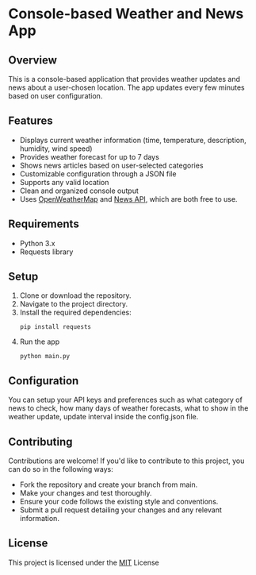 # Console-based Weather and News App

## Overview
This is a console-based application that provides weather updates and news about a user-chosen location. The app updates every few minutes based on user configuration.

## Features
- Displays current weather information (time, temperature, description, humidity, wind speed)
- Provides weather forecast for up to 7 days
- Shows news articles based on user-selected categories
- Customizable configuration through a JSON file
- Supports any valid location
- Clean and organized console output
- Uses [OpenWeatherMap](https://openweathermap.org) and [News API](https://newsapi.org/), which are both free to use.

## Requirements
- Python 3.x
- Requests library

## Setup
1. Clone or download the repository.
2. Navigate to the project directory.
3. Install the required dependencies:
    ```
    pip install requests
    ```
4. Run the app
    ```
    python main.py
    ```
    
## Configuration
You can setup your API keys and preferences such as what category of news to check, how many days of weather forecasts, what to show in the weather update, update interval inside the config.json file.

## Contributing
Contributions are welcome! If you'd like to contribute to this project, you can do so in the following ways:

- Fork the repository and create your branch from main.
- Make your changes and test thoroughly.
- Ensure your code follows the existing style and conventions.
- Submit a pull request detailing your changes and any relevant information.

## License
This project is licensed under the [MIT](https://choosealicense.com/licenses/mit/) License

